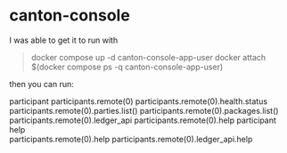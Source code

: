 # canton-console

I was able to get it to run with

>docker compose up -d canton-console-app-user
>docker attach $(docker compose ps -q canton-console-app-user)

then you can run:

participant
participants.remote(0)
participants.remote(0).health.status 
participants.remote(0).parties.list()
participants.remote(0).packages.list()
participants.remote(0).ledger_api
participants.remote(0).help
participant help   
participants.remote(0).help
participants.remote(0).ledger_api.help

